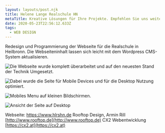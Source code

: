 ```yaml
---
layout: layouts/post.njk
title: Helene Lange Realschule HN
metaTitle: Kreative Lösungen für Ihre Projekte. Empfehlen Sie uns weiter.
date: 2020-05-23T22:56:12.633Z
tags:
  - WEB DESIGN
---
```

Redesign und Programmierung der Webseite für die Realschule in Heilbronn. Die Webseiteninhalt lassen sich leicht mit dem Wordpress CMS-System aktualisieren.


![Die Webseite wurde komplett überarbeitet und auf den neuesten Stand der Technik Umgesetzt.](https://paper-attachments.dropbox.com/s_216CF750AC2698B45F560AAA42C9154EA466234E4895F844E7E9BE0BE4ADA1E9_1589572269040_001_Header_responsive_design_hela.jpg)



![Dabei wurde die Seite für Mobile Devices und für die Desktop Nutzung optimiert.](https://paper-attachments.dropbox.com/s_216CF750AC2698B45F560AAA42C9154EA466234E4895F844E7E9BE0BE4ADA1E9_1589572421614_hela_CX2_Websammlung2.png)

![Mobiles Menu auf kleinen Bildschirmen.](https://paper-attachments.dropbox.com/s_216CF750AC2698B45F560AAA42C9154EA466234E4895F844E7E9BE0BE4ADA1E9_1589572496876_hela_CX2_Websammlung4.png)

![Ansicht der Seite auf Desktop](https://paper-attachments.dropbox.com/s_216CF750AC2698B45F560AAA42C9154EA466234E4895F844E7E9BE0BE4ADA1E9_1589572626029_Bildschirmfoto+2018-12-11+um+21.55.36.png)


Webseite: 
https://www.hlrshn.de
Rooftop Design, Armin Rill
[http://www.rooftop.de](http://www.rooftop.de)
CX2 Webentwicklung
[https://cx2.at](https://cx2.at)


